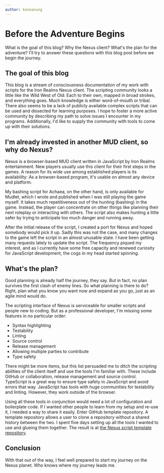 ```yaml
---
author: keneanung
---
```

# Before the Adventure Begins #

What is the goal of this blog? Why the Nexus client? What's the plan for the adventure? I'll try to answer these questions with this blog post
before we begin the journey.

<!--truncate-->

## The goal of this blog ##

This blog is a stream of consciousness documentation of my work with scripts for the Iron Realms Nexus client. The scripting community looks a little like the Wild West of Old: Each to their own, mapped in broad strokes, and everything goes. Much knowledge is either word-of-mouth or tribal. There also seems to be a lack of publicly available complex scripts that can be used and dissected for learning purposes. I hope to foster a more active community by describing my path to solve issues I encounter in my programs. Additionally, I'd like to supply the community with tools to come up with their solutions.

## I'm already invested in another MUD client, so why do Nexus? ##

Nexus is a browser-based MUD client written in JavaScript by Iron Realms entertainment. New players usually use this client for their first steps in the games. A reason for its wide use among established players is its availability: As a browser-based program, it's usable on almost any device and platform.

My bashing script for Achaea, on the other hand, is only available for Mudlet, which I wrote and published when I was still playing the game myself. It takes much repetitiveness out of the hunting (bashing) in the game. Instead, the player can concentrate on other things like planning their next roleplay or interacting with others. The script also makes hunting a little safer by trying to anticipate too much danger and running away.

After the initial release of the script, I created a port for Nexus and hoped somebody would pick it up. Sadly this was not the case, and many changes to the game left the script in an almost unusable state. I have been getting many requests lately to update the script. The frequency piqued my interest, and as I currently have some free capacity and renewed curiosity for JavaScript development, the cogs in my head started spinning.

## What's the plan? ##

Good planning is already half the journey, they say. But in fact, no plan survives the first clash of enemy lines.
So what planning is there to do? Right, plan what you know you want now and expand as you go, just as an agile mind would do.

The scripting interface of Nexus is serviceable for smaller scripts and people new to coding. But as a professional developer, I'm missing some features in no particular order:

- Syntax highlighting
- Testability
- Linting
- Source control
- Release management
- Allowing multiple parties to contribute
- Type safety

There might be more items, but this list persuaded me to ditch the scripting abilities of the client itself and use the tools I'm familiar with. These include GitHub or collaboration, release management and source control. TypeScript is a great way to ensure type safety in JavaScript and avoid errors that way. JavaScript has tools with huge communities for testability and linting. However, they work outside of the browser.

Using all these tools in conjunction would need a lot of configuration and boilerplate code. If I wanted other people to learn from my setup and re-use it, I needed a way to share it easily. Enter GitHub template repository. A template repository allows a user to clone a repository without a shared history between the two. I spent five days setting up all the tools I wanted to use and glueing them together. The result is at [the Nexus script template repository](https://github.com/keneanung/iron-realms-nexus-script-template).

## Conclusion ##

With that out of the way, I feel well prepared to start my journey on the Nexus planet. Who knows where my journey leads me.

